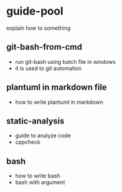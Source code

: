 # guide-pool
explain how to something

## git-bash-from-cmd
* run git-bash using batch file in windows
* it is used to git automation

## plantuml in markdown file
* how to write plantuml in markdown

## static-analysis
* guide to analyze code
* cppcheck

## bash
* how to write bash
* bash with argument